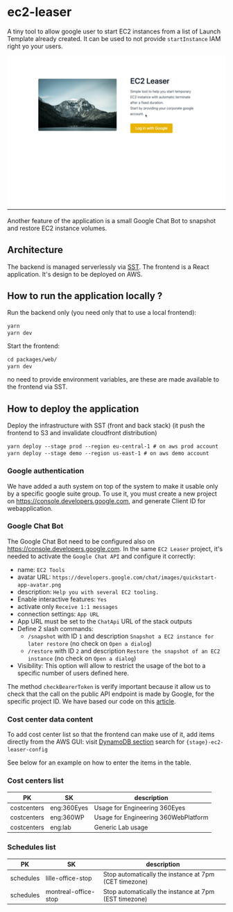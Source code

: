 # ec2-leaser

A tiny tool to allow google user to start EC2 instances from a list of Launch Template already created. It can be used to not provide `startInstance` IAM right yo your users.

![EC2 Leaser](ec2-leaser.gif)

Another feature of the application is a small Google Chat Bot to snapshot and restore EC2 instance volumes.

## Architecture

The backend is managed serverlessly via [SST](https://sst.dev/).
The frontend is a React application. It's design to be deployed on AWS.

## How to run the application locally ?

Run the backend only (you need only that to use a local frontend):

```
yarn
yarn dev
```

Start the frontend:

```
cd packages/web/
yarn dev
```

no need to provide environment variables, are these are made available to the frontend via SST.

## How to deploy the application

Deploy the infrastructure with SST (front and back stack)
(it push the frontend to S3 and invalidate cloudfront distribution)

```
yarn deploy --stage prod --region eu-central-1 # on aws prod account
yarn deploy --stage demo --region us-east-1 # on aws demo account

```

### Google authentication

We have added a auth system on top of the system to make it usable only by a specific google suite group. To use it, you must create a new project on https://console.developers.google.com, and generate Client ID for webapplication.

### Google Chat Bot

The Google Chat Bot need to be configured also on https://console.developers.google.com. In the same `EC2 Leaser` project, it's needed to activate the `Google Chat API` and configure it correctly:

- name: `EC2 Tools`
- avatar URL: `https://developers.google.com/chat/images/quickstart-app-avatar.png`
- description: `Help you with several EC2 tooling.`
- Enable interactive features: `Yes`
- activate only `Receive 1:1 messages`
- connection settings: `App URL`
- App URL must be set to the `ChatApi` URL of the stack outputs
- Define 2 slash commands:
  - `/snapshot` with ID `1` and description `Snapshot a EC2 instance for later restore` (no check on `Open a dialog`)
  - `/restore` with ID `2` and description `Restore the snapshot of an EC2 instance` (no check on `Open a dialog`)
- Visibility: This option will allow to restrict the usage of the bot to a specific number of users defined here.

The method `checkBearerToken` is verify important because it allow us to check that the call on the public API endpoint
is made by Google, for the specific project ID. We have based our code on this [article](https://dev.to/foga/verifying-google-chat-request-in-nodejs-36i).

### Cost center data content

To add cost center list so that the frontend can make use of it, add items directly from the AWS GUI:
visit [DynamoDB section](https://console.aws.amazon.com/dynamodbv2/home)
search for `{stage}-ec2-leaser-config`

See below for an example on how to enter the items in the table.

### Cost centers list

| PK          | SK          | description                          |
| ----------- | ----------- | ------------------------------------ |
| costcenters | eng:360Eyes | Usage for Engineering 360Eyes        |
| costcenters | eng:360WP   | Usage for Engineering 360WebPlatform |
| costcenters | eng:lab     | Generic Lab usage                    |

### Schedules list

| PK        | SK                   | description                                           |
| --------- | -------------------- | ----------------------------------------------------- |
| schedules | lille-office-stop    | Stop automatically the instance at 7pm (CET timezone) |
| schedules | montreal-office-stop | Stop automatically the instance at 7pm (EST timezone) |
